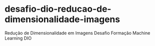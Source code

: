 # desafio-dio-reducao-de-dimensionalidade-imagens
Redução de Dimensionalidade em Imagens Desafio Formação Machine Learning DIO
